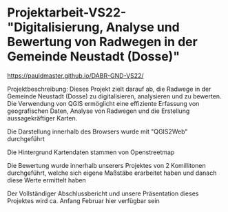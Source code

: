 # Projektarbeit-VS22- "Digitalisierung, Analyse und Bewertung von Radwegen in der Gemeinde Neustadt (Dosse)​"

https://pauldmaster.github.io/DABR-GND-VS22/

Projektbeschreibung:
Dieses Projekt zielt darauf ab, die Radwege in der Gemeinde Neustadt (Dosse) zu digitalisieren, analysieren und zu bewerten. Die Verwendung von QGIS ermöglicht eine effiziente Erfassung von geografischen Daten, Analyse von Radwegen und die Erstellung aussagekräftiger Karten.

Die Darstellung innerhalb des Browsers wurde mit "QGIS2Web" durchgeführt

Die Hintergrund Kartendaten stammen von Openstreetmap

Die Bewertung wurde innerhalb unserers Projektes von 2 Komillitonen durchgeführt, welche sich eigene Maßstäbe erarbeitet haben und danach diese Werte ermittelt haben

Der Vollständiger Abschlussbericht und unsere Präsentation dieses Projektes wird ca. Anfang Februar hier verfügbar sein
